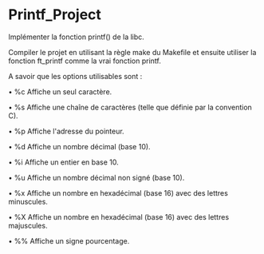 # Printf_Project
Implémenter la fonction printf() de la libc.

Compiler le projet en utilisant la règle make du Makefile et ensuite utiliser la fonction ft_printf comme la vrai fonction printf.

A savoir que les options utilisables sont :

• %c Affiche un seul caractère.

• %s Affiche une chaîne de caractères (telle que définie par la convention C).

• %p Affiche l'adresse du pointeur.

• %d Affiche un nombre décimal (base 10).

• %i Affiche un entier en base 10.

• %u Affiche un nombre décimal non signé (base 10).

• %x Affiche un nombre en hexadécimal (base 16) avec des lettres minuscules.

• %X Affiche un nombre en hexadécimal (base 16) avec des lettres majuscules.

• %% Affiche un signe pourcentage.
